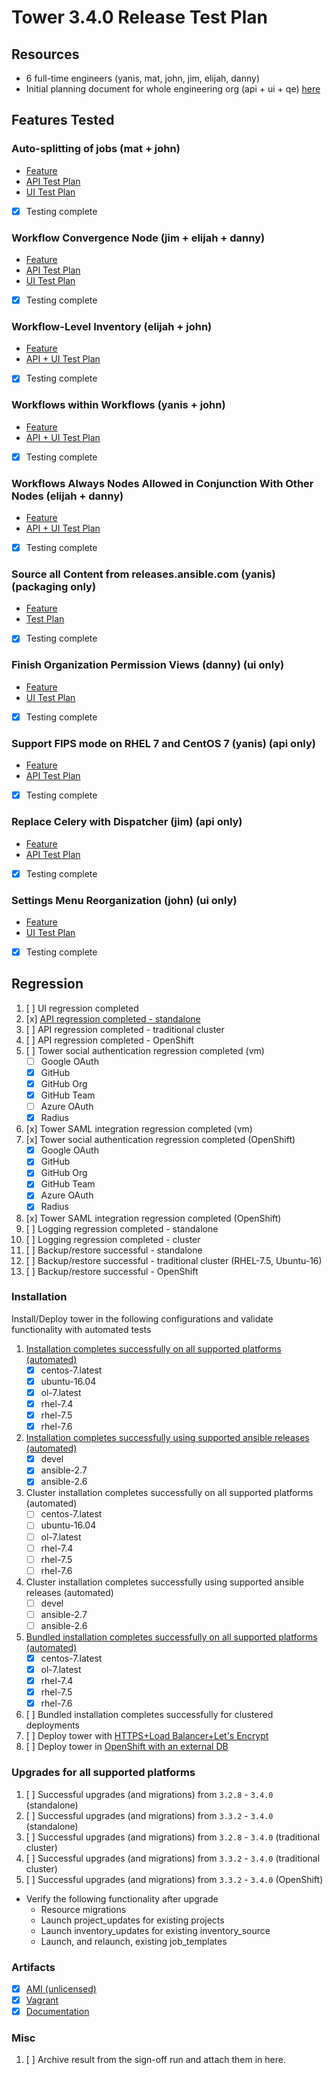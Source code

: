 # Tower 3.4.0 Release Test Plan

## Resources
* 6 full-time engineers (yanis, mat, john, jim, elijah, danny)
* Initial planning document for whole engineering org (api + ui + qe) [here](https://docs.google.com/spreadsheets/d/1Dc287lghj1CYR24s853671l-P5RXtpwZNcir0olt5Zc/edit#gid=161330338)

## Features Tested

### Auto-splitting of jobs (mat + john)
* [Feature]()
* [API Test Plan](https://github.com/ansible/tower-qa/blob/devel/docs/test_plans/features/34_job_slicing.md)
* [UI Test Plan](https://github.com/ansible/tower-qa/blob/devel/docs/test_plans/features/34_job_slicing_ui.md)
- [x] Testing complete

### Workflow Convergence Node (jim + elijah + danny)
* [Feature]()
* [API Test Plan](https://github.com/ansible/tower-qa/blob/devel/docs/test_plans/features/34_workflow_convergence.md)
* [UI Test Plan](https://docs.google.com/document/d/1U9VgxNoTw6CPpWbqKPomglmAK50xW3IaCif_BKZNc2o)
- [x] Testing complete

### Workflow-Level Inventory (elijah + john)
* [Feature]()
* [API + UI Test Plan](https://github.com/ansible/tower-qa/blob/devel/docs/test_plans/features/34_workflow_level_inventory.md)
- [x] Testing complete

### Workflows within Workflows (yanis + john)
* [Feature]()
* [API + UI Test Plan](https://github.com/ansible/tower-qa/blob/devel/docs/test_plans/features/34_workflow_in_workflow.md)
- [x] Testing complete

### Workflows Always Nodes Allowed in Conjunction With Other Nodes (elijah + danny)
* [Feature]()
* [API + UI Test Plan](https://github.com/ansible/tower-qa/blob/devel/docs/test_plans/features/34_always_nodes_allowed_with_other_nodes.md)
- [x] Testing complete

### Source all Content from releases.ansible.com (yanis) (packaging only)
* [Feature]()
* [Test Plan](https://github.com/ansible/tower-qa/blob/devel/docs/test_plans/packaging/34-ensure-no-third-party-packages.md)
- [x] Testing complete


### Finish Organization Permission Views (danny) (ui only)
* [Feature]()
* [UI Test Plan](https://docs.google.com/document/d/18azadvf-9dqC39Ri-By6IiE_eUt2bu9rPX6WjRBjgic)
- [x] Testing complete

### Support FIPS mode on RHEL 7 and CentOS 7 (yanis) (api only)
* [Feature]()
* [API Test Plan](https://github.com/ansible/tower-qa/blob/devel/docs/test_plans/features/34_fips_compliant.md)
- [x] Testing complete

### Replace Celery with Dispatcher (jim) (api only)
* [Feature]()
* [API Test Plan](https://github.com/ansible/tower-qa/blob/devel/docs/test_plans/features/34_celery_replacement.md)
- [x] Testing complete

### Settings Menu Reorganization (john) (ui only)
* [Feature]()
* [UI Test Plan](https://docs.google.com/document/d/1bZEUe6FW-gKY4y5tfcDdUwbRH2UdxxutMqZwYtww4lw)
- [x] Testing complete

## Regression
1. [ ] UI regression completed
1. [x] [API regression completed - standalone](http://jenkins.ansible.eng.rdu2.redhat.com/job/Test_Tower_Integration/ANSIBLE_NIGHTLY_BRANCH=stable-2.7,PLATFORM=rhel-7.6-x86_64,label=jenkins-jnlp-agent/4605/)
1. [ ] API regression completed - traditional cluster
1. [ ] API regression completed - OpenShift
1. [ ] Tower social authentication regression completed (vm)
   - [ ] Google OAuth
   - [x] GitHub
   - [x] GitHub Org
   - [x] GitHub Team
   - [ ] Azure OAuth
   - [x] Radius
1. [x] Tower SAML integration regression completed (vm)
1. [x] Tower social authentication regression completed (OpenShift)
   - [x] Google OAuth
   - [x] GitHub
   - [x] GitHub Org
   - [x] GitHub Team
   - [x] Azure OAuth
   - [x] Radius
1. [x] Tower SAML integration regression completed (OpenShift)
1. [ ] Logging regression completed - standalone
1. [ ] Logging regression completed - cluster
1. [ ] Backup/restore successful - standalone
1. [ ] Backup/restore successful - traditional cluster (RHEL-7.5, Ubuntu-16)
1. [ ] Backup/restore successful - OpenShift

### Installation
Install/Deploy tower in the following configurations and validate functionality with automated tests

1. [Installation completes successfully on all supported platforms (automated)](http://jenkins.ansible.eng.rdu2.redhat.com/view/Tower/job/Test_Tower_Install/1205/)
    * [x] centos-7.latest
    * [x] ubuntu-16.04
    * [x] ol-7.latest
    * [x] rhel-7.4
    * [x] rhel-7.5
    * [x] rhel-7.6
1. [Installation completes successfully using supported ansible releases (automated)](http://jenkins.ansible.eng.rdu2.redhat.com/view/Tower/job/Test_Tower_Install/1205/)
    * [x] devel
    * [x] ansible-2.7
    * [x] ansible-2.6
1. Cluster installation completes successfully on all supported platforms (automated)
    * [ ] centos-7.latest
    * [ ] ubuntu-16.04
    * [ ] ol-7.latest
    * [ ] rhel-7.4
    * [ ] rhel-7.5
    * [ ] rhel-7.6
1. Cluster installation completes successfully using supported ansible releases (automated)
    * [ ] devel
    * [ ] ansible-2.7
    * [ ] ansible-2.6
1. [Bundled installation completes successfully on all supported platforms (automated)](http://jenkins.ansible.eng.rdu2.redhat.com/view/Tower/job/Test_Tower_Bundle_Install/1753/)
    * [x] centos-7.latest
    * [x] ol-7.latest
    * [x] rhel-7.4
    * [x] rhel-7.5
    * [x] rhel-7.6
1. [ ] Bundled installation completes successfully for clustered deployments
1. [ ] Deploy tower with [HTTPS+Load Balancer+Let's Encrypt](https://github.com/ansible/tower-qa/issues/1985)
1. [ ] Deploy tower in [OpenShift with an external DB](https://github.com/ansible/tower-qa/issues/1656)

### Upgrades for all supported platforms
1. [ ] Successful upgrades (and migrations) from `3.2.8` - `3.4.0` (standalone)
1. [ ] Successful upgrades (and migrations) from `3.3.2` - `3.4.0` (standalone)
1. [ ] Successful upgrades (and migrations) from `3.2.8` - `3.4.0` (traditional cluster)
1. [ ] Successful upgrades (and migrations) from `3.3.2` - `3.4.0` (traditional cluster)
1. [ ] Successful upgrades (and migrations) from `3.3.2` - `3.4.0` (OpenShift)
* Verify the following functionality after upgrade
    * Resource migrations
    * Launch project_updates for existing projects
    * Launch inventory_updates for existing inventory_source
    * Launch, and relaunch, existing job_templates

### Artifacts

  * [x] [AMI (unlicensed)](http://jenkins.ansible.eng.rdu2.redhat.com/job/qe-sandbox/job/Build_Tower_Image_Plain/5/)
  * [x] [Vagrant](http://jenkins.ansible.eng.rdu2.redhat.com/job/Build_Tower_Vagrant_Box/48/)
  * [x] [Documentation](http://jenkins.ansible.eng.rdu2.redhat.com/job/Build_Tower_Docs/3067/)

### Misc

1. [ ] Archive result from the sign-off run and attach them in here.

